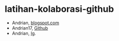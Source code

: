 # latihan-kolaborasi-github

* Andrian, [blogspot.com](https://adrandrian123.blogspot.com/2020/01/my-profil.html)
* Andrian17, [Github](https://github.com/Andrian17)
* Andrian, [Ig](https://www.instagram.com/).
